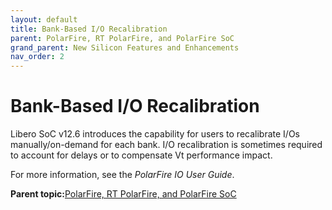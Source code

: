 ```yaml
---
layout: default
title: Bank-Based I/O Recalibration
parent: PolarFire, RT PolarFire, and PolarFire SoC
grand_parent: New Silicon Features and Enhancements
nav_order: 2
---
```

# Bank-Based I/O Recalibration

Libero SoC v12.6 introduces the capability for users to recalibrate I/Os manually/on-demand for each bank. I/O recalibration is sometimes required to account for delays or to compensate Vt performance impact.

For more information, see the *PolarFire IO User Guide*.

**Parent topic:**[PolarFire, RT PolarFire, and PolarFire SoC](GUID-FD2E56AA-67B5-4642-BA0B-63904E515EA3.md)

